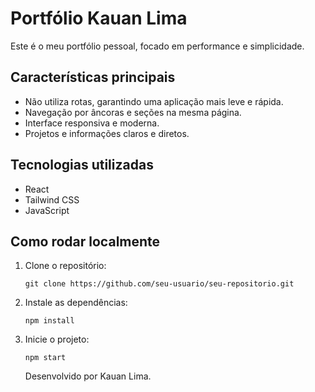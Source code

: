 # Portfólio Kauan Lima

Este é o meu portfólio pessoal, focado em performance e simplicidade.

## Características principais

- Não utiliza rotas, garantindo uma aplicação mais leve e rápida.
- Navegação por âncoras e seções na mesma página.
- Interface responsiva e moderna.
- Projetos e informações claros e diretos.

## Tecnologias utilizadas

- React
- Tailwind CSS
- JavaScript

## Como rodar localmente

1. Clone o repositório:
   ```
   git clone https://github.com/seu-usuario/seu-repositorio.git
   ```
2. Instale as dependências:

   ```
   npm install
   ```

3. Inicie o projeto:

   ```
   npm start
   ```

   Desenvolvido por Kauan Lima.
